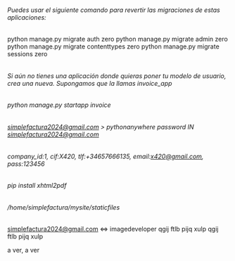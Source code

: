 ###### Puedes usar el siguiente comando para revertir las migraciones de estas aplicaciones:
python manage.py migrate auth zero
python manage.py migrate admin zero
python manage.py migrate contenttypes zero
python manage.py migrate sessions zero
###### 
###### Si aún no tienes una aplicación donde quieras poner tu modelo de usuario, crea una nueva. Supongamos que la llamas invoice_app
###### python manage.py startapp invoice
###### 
###### simplefactura2024@gmail.com > pythonanywhere password IN simplefactura2024@gmail.com
###### 


###### company_id:1, cif:X420, tlf:+34657666135, email:x420@gmail.com, pass:123456
######
###### pip install xhtml2pdf
###### /home/simplefactura/mysite/staticfiles
######
simplefactura2024@gmail.com  <=> imagedeveloper
qgij ftlb pijq xulp
qgij ftlb pijq xulp

a ver, a ver
######
###### 

